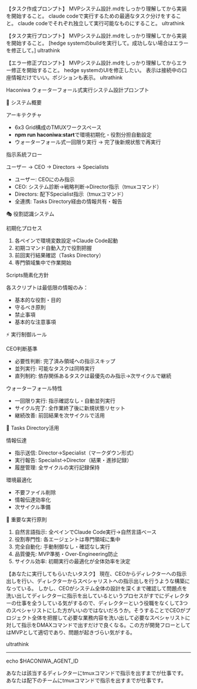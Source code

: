 【タスク作成プロンプト】
MVPシステム設計.mdをしっかり理解してから実装を開始すること。
claude codeで実行するための最適なタスク分けをすること。
claude codeでそれぞれ独立して実行可能なものにすること。
ultrathink

【タスク実行プロンプト】
MVPシステム設計.mdをしっかり理解してから実装を開始すること。
[hedge systemのbuildを実行して。成功しない場合はエラーを修正して。]
ultrathink

【エラー修正プロンプト】
MVPシステム設計.mdをしっかり理解してからエラー修正を開始すること。
hedge systemのUIを修正したい。
表示は接続中の口座情報だけでいい。ポジションも表示。
ultrathink



Haconiwa ウォーターフォール式実行システム設計プロンプト

🎯 システム概要

アーキテクチャ

- 6x3 Grid構成のTMUXワークスペース
- **npm run haconiwa:start**で環境初期化・役割分担自動設定
- ウォーターフォール式一回限り実行 → 完了後新規状態で再実行

指示系統フロー

ユーザー → CEO → Directors → Specialists
- ユーザー: CEOにのみ指示
- CEO: システム診断→戦略判断→Director指示（tmuxコマンド）
- Directors: 配下Specialist指示（tmuxコマンド）
- 全連携: Tasks Directory経由の情報共有・報告

🎭 役割認識システム

初期化プロセス

1. 各ペインで環境変数設定→Claude Code起動
2. 初期コマンド自動入力で役割把握
3. 前回実行結果確認（Tasks Directory）
4. 専門領域集中で作業開始

Scripts簡素化方針

各スクリプトは最低限の情報のみ：
- 基本的な役割・目的
- 守るべき原則
- 禁止事項
- 基本的な注意事項

⚡ 実行制御ルール

CEO判断基準

- 必要性判断: 完了済み領域への指示スキップ
- 並列実行: 可能なタスクは同時実行
- 直列制約: 依存関係あるタスクは最優先のみ指示→次サイクルで継続

ウォーターフォール特性

- 一回限り実行: 指示確認なし・自動並列実行
- サイクル完了: 全作業終了後に新規状態リセット
- 継続改善: 前回結果を次サイクルで活用

📁 Tasks Directory活用

情報伝達

- 指示送信: Director→Specialist（マークダウン形式）
- 実行報告: Specialist→Director（結果・進捗記録）
- 履歴管理: 全サイクルの実行記録保持

環境最適化

- 不要ファイル削除
- 情報伝達効率化
- 次サイクル準備

🚀 重要な実行原則

1. 自然言語指示: 全ペインでClaude Code実行→自然言語ベース
2. 役割専門性: 各エージェントは専門領域に集中
3. 完全自動化: 手動制御なし・確認なし実行
4. 品質優先: MVP準拠・Over-Engineering防止
5. サイクル効率: 初期実行の最適化が全体効率を決定

【あなたに実行してもらいたいタスク】
現在、CEOからディレクターへの指示出しを行い、ディレクターからスペシャリストへの指示出しを行うような構築になっている。
しかし、CEOがシステム全体の設計を深くまで確認して問題点を洗い出してディレクターに指示を出しているというプロセスがすでにディレクターの仕事を全うしている気がするので、ディレクターという役職をなくして3つのスペシャリストにした方がいいのではないだろうか。そうすることでCEOがプロジェクト全体を把握して必要な業務内容を洗い出して必要なスペシャリストに対して指示をDMAXコマンドで出すだけで良くなる。この方が開発フローとしてはMVPとして適切であり、問題が起きづらい気がする。

ultrathink


---
echo $HACONIWA_AGENT_ID

あなたは該当するディレクターにtmuxコマンドで指示を出すまでが仕事です。
あなたは配下のチームにtmuxコマンドで指示を出すまでが仕事です。
